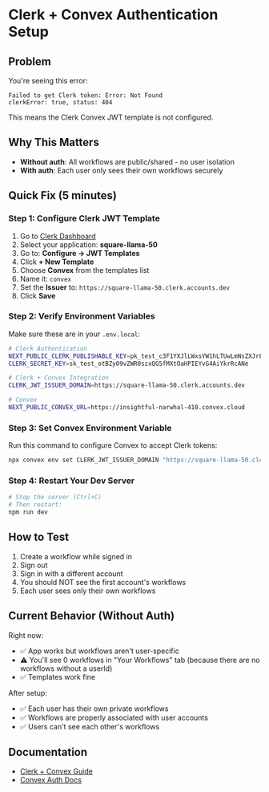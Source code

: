 # Clerk + Convex Authentication Setup

## Problem
You're seeing this error:
```
Failed to get Clerk token: Error: Not Found
clerkError: true, status: 404
```

This means the Clerk Convex JWT template is not configured.

## Why This Matters
- **Without auth**: All workflows are public/shared - no user isolation
- **With auth**: Each user only sees their own workflows securely

## Quick Fix (5 minutes)

### Step 1: Configure Clerk JWT Template

1. Go to [Clerk Dashboard](https://dashboard.clerk.com)
2. Select your application: **square-llama-50**
3. Go to: **Configure → JWT Templates**
4. Click **+ New Template**
5. Choose **Convex** from the templates list
6. Name it: `convex`
7. Set the **Issuer** to: `https://square-llama-50.clerk.accounts.dev`
8. Click **Save**

### Step 2: Verify Environment Variables

Make sure these are in your `.env.local`:

```bash
# Clerk Authentication
NEXT_PUBLIC_CLERK_PUBLISHABLE_KEY=pk_test_c3F1YXJlLWxsYW1hLTUwLmNsZXJrLmFjY291bnRzLmRldiQ
CLERK_SECRET_KEY=sk_test_otBZy09vZWR0szxQG5fMXtOaHPIEYvG4AiYkrRcANe

# Clerk + Convex Integration
CLERK_JWT_ISSUER_DOMAIN=https://square-llama-50.clerk.accounts.dev

# Convex
NEXT_PUBLIC_CONVEX_URL=https://insightful-narwhal-410.convex.cloud
```

### Step 3: Set Convex Environment Variable

Run this command to configure Convex to accept Clerk tokens:

```bash
npx convex env set CLERK_JWT_ISSUER_DOMAIN "https://square-llama-50.clerk.accounts.dev"
```

### Step 4: Restart Your Dev Server

```bash
# Stop the server (Ctrl+C)
# Then restart:
npm run dev
```

## How to Test

1. Create a workflow while signed in
2. Sign out
3. Sign in with a different account
4. You should NOT see the first account's workflows
5. Each user sees only their own workflows

## Current Behavior (Without Auth)

Right now:
- ✅ App works but workflows aren't user-specific
- ⚠️ You'll see 0 workflows in "Your Workflows" tab (because there are no workflows without a userId)
- ✅ Templates work fine

After setup:
- ✅ Each user has their own private workflows
- ✅ Workflows are properly associated with user accounts
- ✅ Users can't see each other's workflows

## Documentation

- [Clerk + Convex Guide](https://clerk.com/docs/integrations/databases/convex)
- [Convex Auth Docs](https://docs.convex.dev/auth/clerk)
